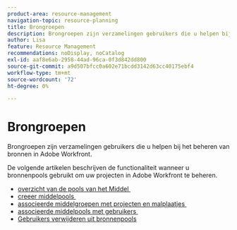```yaml
---
product-area: resource-management
navigation-topic: resource-planning
title: Brongroepen
description: Brongroepen zijn verzamelingen gebruikers die u helpen bij het beheren van bronnen in Adobe Workfront.
author: Lisa
feature: Resource Management
recommendations: noDisplay, noCatalog
exl-id: aaf8e6ab-2958-44ad-96ca-0f3d842dd800
source-git-commit: a9d507bfcc0a602e71bcdd3142d63cc40175ebf4
workflow-type: tm+mt
source-wordcount: '72'
ht-degree: 0%

---
```


# Brongroepen

Brongroepen zijn verzamelingen gebruikers die u helpen bij het beheren van bronnen in Adobe Workfront.

De volgende artikelen beschrijven de functionaliteit wanneer u bronnenpools gebruikt om uw projecten in Adobe Workfront te beheren.

* [&#x200B; overzicht van de pools van het Middel &#x200B;](../../../resource-mgmt/resource-planning/resource-pools/work-with-resource-pools.md)
* [&#x200B; creeer middelpools &#x200B;](../../../resource-mgmt/resource-planning/resource-pools/create-resource-pools.md)
* [&#x200B; associeerde middelgroepen met projecten en malplaatjes &#x200B;](../../../resource-mgmt/resource-planning/resource-pools/associate-resource-pools-with-projects-and-templates.md)
* [&#x200B; associeerde middelpools met gebruikers &#x200B;](../../../resource-mgmt/resource-planning/resource-pools/associate-resource-pools-with-users.md)
* [Gebruikers verwijderen uit bronnenpools](../../../resource-mgmt/resource-planning/resource-pools/remove-users-from-resource-pool.md)

 
